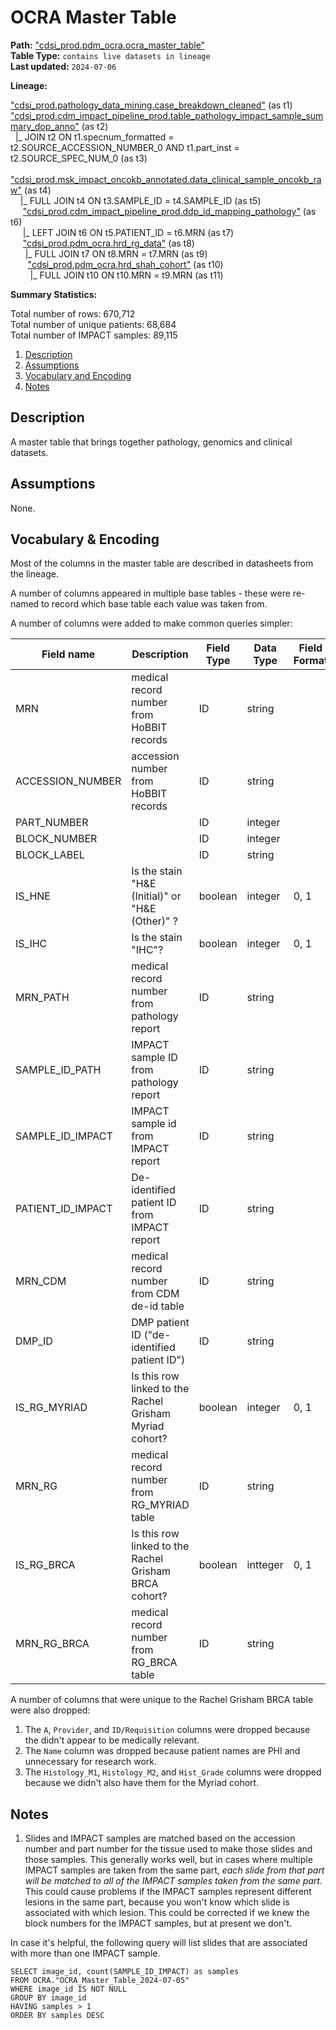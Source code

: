 # OCRA Master Table

<b>Path:</b> ["cdsi_prod.pdm_ocra.ocra_master_table"](https://msk-mode-prod.cloud.databricks.com/explore/data/cdsi_prod/pdm_ocra/ocra_master_table) <br/>
<b>Table Type:</b> `contains live datasets in lineage` <br/>
<b>Last updated:</b> `2024-07-06` <br/>

<b>Lineage:</b> 

["cdsi_prod.pathology_data_mining.case_breakdown_cleaned"](https://github.com/msk-mind/datasheets-for-datasets/blob/main/hobbit/hobbit-casebreakdown-cleaned.md) (as t1) <br/>
["cdsi_prod.cdm_impact_pipeline_prod.table_pathology_impact_sample_summary_dop_anno"](https://github.com/msk-mind/datasheets-for-datasets/blob/main/clinical-data-mining/pathology_reports.md) (as t2) <br/>
&nbsp; |_ JOIN t2 ON t1.specnum_formatted = t2.SOURCE_ACCESSION_NUMBER_0 AND t1.part_inst = t2.SOURCE_SPEC_NUM_0 (as t3) <br/>
&nbsp; ["cdsi_prod.msk_impact_oncokb_annotated.data_clinical_sample_oncokb_raw"](https://github.com/msk-mind/datasheets-for-datasets/blob/main/impact/data_clinical_sample.oncokb.md) (as t4) <br/>
&nbsp;&nbsp;&nbsp; |_ FULL JOIN t4 ON t3.SAMPLE_ID = t4.SAMPLE_ID (as t5) <br/>
&nbsp;&nbsp;&nbsp;&nbsp; ["cdsi_prod.cdm_impact_pipeline_prod.ddp_id_mapping_pathology"](https://github.com/msk-mind/datasheets-for-datasets/blob/main/clinical-data-mining/ddp_id_mapping.md) (as t6) <br/>
&nbsp;&nbsp;&nbsp;&nbsp; |_ LEFT JOIN t6 ON t5.PATIENT_ID = t6.MRN (as t7) <br/>
&nbsp;&nbsp;&nbsp;&nbsp; ["cdsi_prod.pdm_ocra.hrd_rg_data"](https://github.com/msk-mind/datasheets-for-datasets/blob/main/pathology-data-mining/ocra/rachel_grisham_cohort.md) (as t8) <br/>
&nbsp;&nbsp;&nbsp;&nbsp;&nbsp; |_ FULL JOIN t7 ON t8.MRN = t7.MRN (as t9) <br/>
&nbsp;&nbsp;&nbsp;&nbsp;&nbsp;&nbsp; ["cdsi_prod.pdm_ocra.hrd_shah_cohort"](https://github.com/msk-mind/datasheets-for-datasets/blob/main/pathology-data-mining/ocra/rachel_grisham_brca_cohort.md) (as t10) <br/>
&nbsp;&nbsp;&nbsp;&nbsp;&nbsp;&nbsp;&nbsp; |_ FULL JOIN t10 ON t10.MRN = t9.MRN (as t11) <br/>


<b>Summary Statistics:</b>

Total number of rows: 670,712 <br/>
Total number of unique patients: 68,684 <br/>
Total number of IMPACT samples: 89,115 <br/>


1. [Description](#description)
2. [Assumptions](#assumptions)
3. [Vocabulary and Encoding](#vocabulary)
4. [Notes](#notes)


## Description <a name="description"></a>

A master table that brings together pathology, genomics and clinical datasets.

## Assumptions <a name="assumptions"></a>

None. 

## Vocabulary & Encoding <a name="vocabulary"></a>

Most of the columns in the master table are described in datasheets from the lineage. 

A number of columns appeared in multiple base tables - these were re-named to record which
base table each value was taken from.

A number of columns were added to make common queries simpler:

| **Field name** | **Description** | **Field Type** | **Data Type** | **Field Format** |
|---|---|---|---|---|
| MRN | medical record number from HoBBIT records | ID | string | |
| ACCESSION_NUMBER | accession number from HoBBIT records |  ID | string | |
| PART_NUMBER | |  ID | integer  | |
| BLOCK_NUMBER | | ID | integer  | |
| BLOCK_LABEL | |  ID | string  | |
| IS_HNE | Is the stain "H&E (Initial)" or "H&E (Other)" ? | boolean | integer | 0, 1 |
| IS_IHC | Is the stain "IHC"? | boolean | integer | 0, 1 |
| MRN_PATH | medical record number from pathology report | ID | string | |
| SAMPLE_ID_PATH | IMPACT sample ID from pathology report | ID | string | |
| SAMPLE_ID_IMPACT  |IMPACT sample id from IMPACT report | ID | string | |
| PATIENT_ID_IMPACT  |De-identified patient ID from IMPACT report | ID | string | |
| MRN_CDM | medical record number from CDM de-id table | ID | string | |
| DMP_ID | DMP patient ID ("de-identified patient ID") | ID | string |
| IS_RG_MYRIAD | Is this row linked to the Rachel Grisham Myriad cohort? | boolean | integer | 0, 1 |
| MRN_RG | medical record number from RG_MYRIAD table| ID | string | |
| IS_RG_BRCA | Is this row linked to the Rachel Grisham BRCA cohort? | boolean | intteger | 0, 1 |
| MRN_RG_BRCA | medical record number from RG_BRCA table| ID | string | |

A number of columns that were unique to the Rachel Grisham BRCA table were also dropped:
1. The `A`, `Provider`, and `ID/Requisition` columns were dropped because the didn't appear to be medically relevant.
2. The `Name` column was dropped because patient names are PHI and unnecessary for research work.
3. The `Histology_M1`, `Histology_M2`, and `Hist_Grade` columns were dropped because we didn't also have them for the Myriad cohort.

## Notes <a name="notes"></a>

1. Slides and IMPACT samples are matched based on the accession number and part number for the tissue used to make those slides and those samples.  This generally works well, but in cases where multiple IMPACT samples are taken from the same part, *each slide from that part will be matched to all of the IMPACT samples taken from the same part.*  This could cause problems if the IMPACT samples represent different lesions in the same part, because you won't know which slide is associated with which lesion.  This could be corrected if we knew the block numbers for the IMPACT samples, but at present we don't.

In case it's helpful, the following query will list slides that are associated with more than one IMPACT sample.
```
SELECT image_id, count(SAMPLE_ID_IMPACT) as samples
FROM OCRA."OCRA_Master_Table_2024-07-05"
WHERE image_id IS NOT NULL 
GROUP BY image_id
HAVING samples > 1
ORDER BY samples DESC
```


